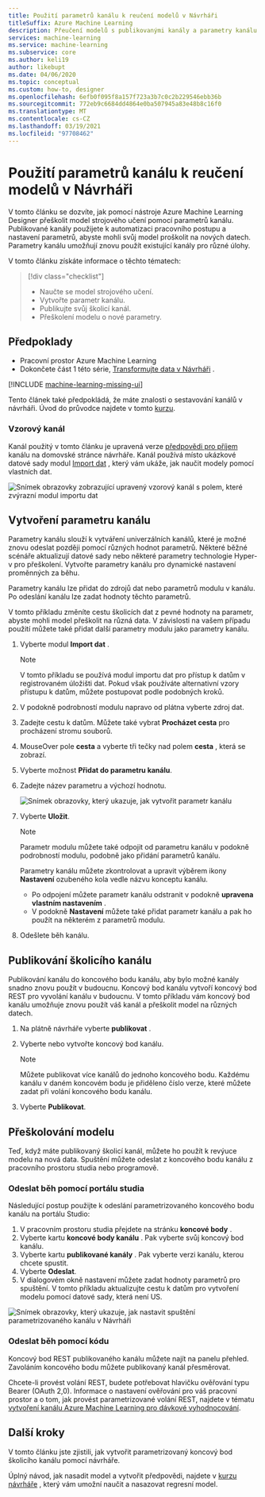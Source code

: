 ```yaml
---
title: Použití parametrů kanálu k reučení modelů v Návrháři
titleSuffix: Azure Machine Learning
description: Přeučení modelů s publikovanými kanály a parametry kanálu v Návrháři Azure Machine Learning.
services: machine-learning
ms.service: machine-learning
ms.subservice: core
ms.author: keli19
author: likebupt
ms.date: 04/06/2020
ms.topic: conceptual
ms.custom: how-to, designer
ms.openlocfilehash: 6efb0f095f8a157f723a3b7c0c2b229546ebb36b
ms.sourcegitcommit: 772eb9c6684dd4864e0ba507945a83e48b8c16f0
ms.translationtype: MT
ms.contentlocale: cs-CZ
ms.lasthandoff: 03/19/2021
ms.locfileid: "97708462"
---
```

# <a name="use-pipeline-parameters-to-retrain-models-in-the-designer"></a>Použití parametrů kanálu k reučení modelů v Návrháři


V tomto článku se dozvíte, jak pomocí nástroje Azure Machine Learning Designer přeškolit model strojového učení pomocí parametrů kanálu. Publikované kanály použijete k automatizaci pracovního postupu a nastavení parametrů, abyste mohli svůj model proškolit na nových datech. Parametry kanálu umožňují znovu použít existující kanály pro různé úlohy.  

V tomto článku získáte informace o těchto tématech:

> [!div class="checklist"]
> * Naučte se model strojového učení.
> * Vytvořte parametr kanálu.
> * Publikujte svůj školicí kanál.
> * Přeškolení modelu o nové parametry.

## <a name="prerequisites"></a>Předpoklady

* Pracovní prostor Azure Machine Learning
* Dokončete část 1 této série, [Transformujte data v Návrháři](how-to-designer-transform-data.md) .

[!INCLUDE [machine-learning-missing-ui](../../includes/machine-learning-missing-ui.md)]

Tento článek také předpokládá, že máte znalosti o sestavování kanálů v návrháři. Úvod do průvodce najdete v tomto [kurzu](tutorial-designer-automobile-price-train-score.md). 

### <a name="sample-pipeline"></a>Vzorový kanál

Kanál použitý v tomto článku je upravená verze [předpovědi pro příjem](samples-designer.md#classification) kanálu na domovské stránce návrháře. Kanál používá místo ukázkové datové sady modul [Import dat](algorithm-module-reference/import-data.md) , který vám ukáže, jak naučit modely pomocí vlastních dat.

![Snímek obrazovky zobrazující upravený vzorový kanál s polem, které zvýrazní modul importu dat](./media/how-to-retrain-designer/modified-sample-pipeline.png)

## <a name="create-a-pipeline-parameter"></a>Vytvoření parametru kanálu

Parametry kanálu slouží k vytváření univerzálních kanálů, které je možné znovu odeslat později pomocí různých hodnot parametrů. Některé běžné scénáře aktualizují datové sady nebo některé parametry technologie Hyper-v pro přeškolení. Vytvořte parametry kanálu pro dynamické nastavení proměnných za běhu. 

Parametry kanálu lze přidat do zdrojů dat nebo parametrů modulu v kanálu. Po odeslání kanálu lze zadat hodnoty těchto parametrů.

V tomto příkladu změníte cestu školicích dat z pevné hodnoty na parametr, abyste mohli model přeškolit na různá data. V závislosti na vašem případu použití můžete také přidat další parametry modulu jako parametry kanálu.

1. Vyberte modul **Import dat** .

    > [!NOTE]
    > V tomto příkladu se používá modul importu dat pro přístup k datům v registrovaném úložišti dat. Pokud však používáte alternativní vzory přístupu k datům, můžete postupovat podle podobných kroků.

1. V podokně podrobností modulu napravo od plátna vyberte zdroj dat.

1. Zadejte cestu k datům. Můžete také vybrat **Procházet cesta** pro procházení stromu souborů. 

1. MouseOver pole **cesta** a vyberte tři tečky nad polem **cesta** , která se zobrazí.

1. Vyberte možnost **Přidat do parametru kanálu**.

1. Zadejte název parametru a výchozí hodnotu.

   ![Snímek obrazovky, který ukazuje, jak vytvořit parametr kanálu](media/how-to-retrain-designer/add-pipeline-parameter.png)

1. Vyberte **Uložit**.

   > [!NOTE]
   > Parametr modulu můžete také odpojit od parametru kanálu v podokně podrobností modulu, podobně jako přidání parametrů kanálu.
   >
   > Parametry kanálu můžete zkontrolovat a upravit výběrem ikony **Nastavení** ozubeného kola vedle názvu konceptu kanálu. 
   >    - Po odpojení můžete parametr kanálu odstranit v podokně **upravena vlastním nastavením** .
   >    - V podokně **Nastavení** můžete také přidat parametr kanálu a pak ho použít na některém z parametrů modulu.

1. Odešlete běh kanálu.

## <a name="publish-a-training-pipeline"></a>Publikování školicího kanálu

Publikování kanálu do koncového bodu kanálu, aby bylo možné kanály snadno znovu použít v budoucnu. Koncový bod kanálu vytvoří koncový bod REST pro vyvolání kanálu v budoucnu. V tomto příkladu vám koncový bod kanálu umožňuje znovu použít váš kanál a přeškolit model na různých datech.

1. Na plátně návrháře vyberte **publikovat** .
1. Vyberte nebo vytvořte koncový bod kanálu.

   > [!NOTE]
   > Můžete publikovat více kanálů do jednoho koncového bodu. Každému kanálu v daném koncovém bodu je přiděleno číslo verze, které můžete zadat při volání koncového bodu kanálu.

1. Vyberte **Publikovat**.

## <a name="retrain-your-model"></a>Přeškolování modelu

Teď, když máte publikovaný školicí kanál, můžete ho použít k revýuce modelu na nová data. Spuštění můžete odeslat z koncového bodu kanálu z pracovního prostoru studia nebo programově.

### <a name="submit-runs-by-using-the-studio-portal"></a>Odeslat běh pomocí portálu studia

Následující postup použijte k odeslání parametrizovaného koncového bodu kanálu na portálu Studio:

1. V pracovním prostoru studia přejdete na stránku **koncové body** .
1. Vyberte kartu **koncové body kanálu** . Pak vyberte svůj koncový bod kanálu.
1. Vyberte kartu **publikované kanály** . Pak vyberte verzi kanálu, kterou chcete spustit.
1. Vyberte **Odeslat**.
1. V dialogovém okně nastavení můžete zadat hodnoty parametrů pro spuštění. V tomto příkladu aktualizujte cestu k datům pro vytvoření modelu pomocí datové sady, která není US.

![Snímek obrazovky, který ukazuje, jak nastavit spuštění parametrizovaného kanálu v Návrháři](./media/how-to-retrain-designer/published-pipeline-run.png)

### <a name="submit-runs-by-using-code"></a>Odeslat běh pomocí kódu

Koncový bod REST publikovaného kanálu můžete najít na panelu přehled. Zavoláním koncového bodu můžete publikovaný kanál přesměrovat.

Chcete-li provést volání REST, budete potřebovat hlavičku ověřování typu Bearer (OAuth 2,0). Informace o nastavení ověřování pro váš pracovní prostor a o tom, jak provést parametrizované volání REST, najdete v tématu [vytvoření kanálu Azure Machine Learning pro dávkové vyhodnocování](tutorial-pipeline-batch-scoring-classification.md#publish-and-run-from-a-rest-endpoint).

## <a name="next-steps"></a>Další kroky

V tomto článku jste zjistili, jak vytvořit parametrizovaný koncový bod školicího kanálu pomocí návrháře.

Úplný návod, jak nasadit model a vytvořit předpovědi, najdete v [kurzu návrháře](tutorial-designer-automobile-price-train-score.md) , který vám umožní naučit a nasazovat regresní model.

